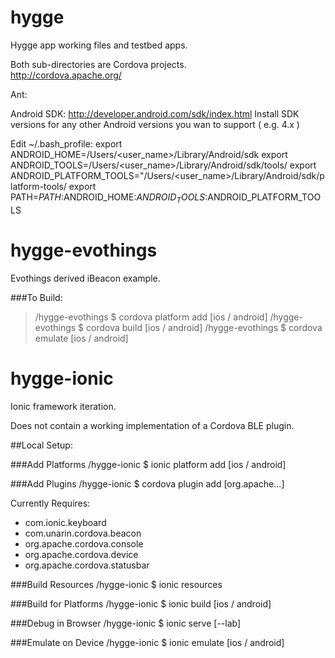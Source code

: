 hygge
=====
Hygge app working files and testbed apps. 

Both sub-directories are Cordova projects.  
http://cordova.apache.org/

Ant:


Android SDK:
http://developer.android.com/sdk/index.html
Install SDK versions for any other Android versions you wan to support ( e.g. 4.x )

Edit ~/.bash_profile:
export ANDROID_HOME=/Users/<user_name>/Library/Android/sdk
export ANDROID_TOOLS=/Users/<user_name>/Library/Android/sdk/tools/
export ANDROID_PLATFORM_TOOLS="/Users/<user_name>/Library/Android/sdk/platform-tools/
export PATH=$PATH:$ANDROID_HOME:$ANDROID_TOOLS:$ANDROID_PLATFORM_TOOLS


hygge-evothings
=====
Evothings derived iBeacon example. 

###To Build: 
> /hygge-evothings $ cordova platform add [ios / android]
/hygge-evothings $ cordova build [ios / android]
/hygge-evothings $ cordova emulate [ios / android]

hygge-ionic
=====
Ionic framework iteration. 

Does not contain a working implementation of a Cordova BLE plugin. 

##Local Setup:

###Add Platforms
/hygge-ionic $ ionic platform add [ios / android]

###Add Plugins
/hygge-ionic $ cordova plugin add [org.apache...]

Currently Requires:
- com.ionic.keyboard
- com.unarin.cordova.beacon
- org.apache.cordova.console
- org.apache.cordova.device
- org.apache.cordova.statusbar

###Build Resources
/hygge-ionic $ ionic resources

###Build for Platforms
/hygge-ionic $ ionic build [ios / android]

###Debug in Browser
/hygge-ionic $ ionic serve [--lab]

###Emulate on Device
/hygge-ionic $ ionic emulate [ios / android]
